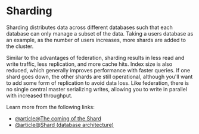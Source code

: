 # Sharding

Sharding distributes data across different databases such that each database can only manage a subset of the data. Taking a users database as an example, as the number of users increases, more shards are added to the cluster.

Similar to the advantages of federation, sharding results in less read and write traffic, less replication, and more cache hits. Index size is also reduced, which generally improves performance with faster queries. If one shard goes down, the other shards are still operational, although you'll want to add some form of replication to avoid data loss. Like federation, there is no single central master serializing writes, allowing you to write in parallel with increased throughput.

Learn more from the following links:

- [@article@The coming of the Shard](http://highscalability.com/blog/2009/8/6/an-unorthodox-approach-to-database-design-the-coming-of-the.html)
- [@article@Shard (database architecture)](https://en.wikipedia.org/wiki/Shard_(database_architecture))
